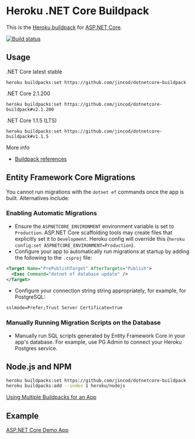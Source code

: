# Heroku .NET Core Buildpack


This is the [Heroku buildpack](https://devcenter.heroku.com/articles/buildpacks) for [ASP.NET Core](https://docs.microsoft.com/en-us/aspnet/core/).

[![Build status](https://ci.appveyor.com/api/projects/status/5864d533m5d35nsa?svg=true)](https://ci.appveyor.com/project/jincod/dotnetcore-buildpack)


## Usage

.NET Core latest stable

```
heroku buildpacks:set https://github.com/jincod/dotnetcore-buildpack
```

.NET Core 2.1.200

```
heroku buildpacks:set https://github.com/jincod/dotnetcore-buildpack#v2.1.200
```

.NET Core 1.1.5 (LTS)

```
heroku buildpacks:set https://github.com/jincod/dotnetcore-buildpack#v1.1.5
```

More info

- [Buildpack references](https://devcenter.heroku.com/articles/buildpacks#buildpack-references)

## Entity Framework Core Migrations

You cannot run migrations with the `dotnet ef` commands once the app is built. Alternatives include:

### Enabling Automatic Migrations

- Ensure the `ASPNETCORE_ENVIRONMENT` environment variable is set to `Production`. ASP.NET Core scaffolding tools may create files that explicitly set it to `Development`. Heroku config will override this (`heroku config:set ASPNETCORE_ENVIRONMENT=Production`).
- Configure your app to automatically run migrations at startup by adding the following to the `.csproj` file:

```xml
<Target Name="PrePublishTarget" AfterTargets="Publish">
  <Exec Command="dotnet ef database update" />
</Target>
```

- Configure your connection string string appropriately, for example, for PostgreSQL:

`sslmode=Prefer;Trust Server Certificate=true`

### Manually Running Migration Scripts on the Database

- Manually run SQL scripts generated by Entity Framework Core in your app's database. For example, use PG Admin to connect your Heroku Postgres service.

## Node.js and NPM

```bash
heroku buildpacks:set https://github.com/jincod/dotnetcore-buildpack
heroku buildpacks:add --index 1 heroku/nodejs
```

[Using Multiple Buildpacks for an App](https://devcenter.heroku.com/articles/using-multiple-buildpacks-for-an-app)

## Example

[ASP.NET Core Demo App](https://github.com/jincod/AspNet5DemoApp)